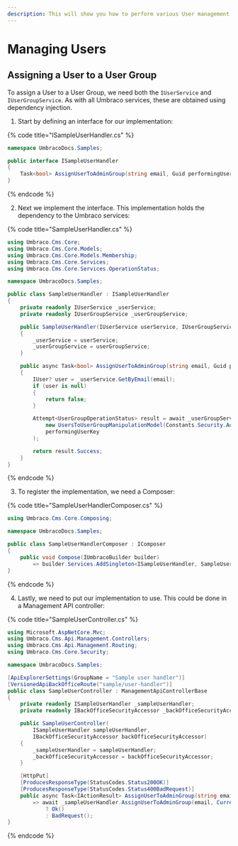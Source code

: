 ```yaml
---
description: This will show you how to perform various User management using the Umbraco service layer.
---
```


# Managing Users

## Assigning a User to a User Group

To assign a User to a User Group, we need both the `IUserService` and `IUserGroupService`. As with all Umbraco services, these are obtained using dependency injection.

1. Start by defining an interface for our implementation:

{% code title="ISampleUserHandler.cs" %}
```csharp
namespace UmbracoDocs.Samples;

public interface ISampleUserHandler
{
    Task<bool> AssignUserToAdminGroup(string email, Guid performingUserKey);
}
```
{% endcode %}

2. Next we implement the interface. This implementation holds the dependency to the Umbraco services:

{% code title="SampleUserHandler.cs" %}
```csharp
using Umbraco.Cms.Core;
using Umbraco.Cms.Core.Models;
using Umbraco.Cms.Core.Models.Membership;
using Umbraco.Cms.Core.Services;
using Umbraco.Cms.Core.Services.OperationStatus;

namespace UmbracoDocs.Samples;

public class SampleUserHandler : ISampleUserHandler
{
    private readonly IUserService _userService;
    private readonly IUserGroupService _userGroupService;

    public SampleUserHandler(IUserService userService, IUserGroupService userGroupService)
    {
        _userService = userService;
        _userGroupService = userGroupService;
    }

    public async Task<bool> AssignUserToAdminGroup(string email, Guid performingUserKey)
    {
        IUser? user = _userService.GetByEmail(email);
        if (user is null)
        {
            return false;
        }

        Attempt<UserGroupOperationStatus> result = await _userGroupService.AddUsersToUserGroupAsync(
            new UsersToUserGroupManipulationModel(Constants.Security.AdminGroupKey, [user.Key]),
            performingUserKey
        );

        return result.Success;
    }
}
```
{% endcode %}

3. To register the implementation, we need a Composer:

{% code title="SampleUserHandlerComposer.cs" %}
```csharp
using Umbraco.Cms.Core.Composing;

namespace UmbracoDocs.Samples;

public class SampleUserHandlerComposer : IComposer
{
    public void Compose(IUmbracoBuilder builder)
        => builder.Services.AddSingleton<ISampleUserHandler, SampleUserHandler>();
}
```
{% endcode %}

4. Lastly, we need to put our implementation to use. This could be done in a Management API controller:

{% code title="SampleUserController.cs" %}
```csharp
using Microsoft.AspNetCore.Mvc;
using Umbraco.Cms.Api.Management.Controllers;
using Umbraco.Cms.Api.Management.Routing;
using Umbraco.Cms.Core.Security;

namespace UmbracoDocs.Samples;

[ApiExplorerSettings(GroupName = "Sample user handler")]
[VersionedApiBackOfficeRoute("sample/user-handler")]
public class SampleUserController : ManagementApiControllerBase
{
    private readonly ISampleUserHandler _sampleUserHandler;
    private readonly IBackOfficeSecurityAccessor _backOfficeSecurityAccessor;

    public SampleUserController(
        ISampleUserHandler sampleUserHandler,
        IBackOfficeSecurityAccessor backOfficeSecurityAccessor)
    {
        _sampleUserHandler = sampleUserHandler;
        _backOfficeSecurityAccessor = backOfficeSecurityAccessor;
    }

    [HttpPut]
    [ProducesResponseType(StatusCodes.Status200OK)]
    [ProducesResponseType(StatusCodes.Status400BadRequest)]
    public async Task<IActionResult> AssignUserToAdminGroup(string email)
        => await _sampleUserHandler.AssignUserToAdminGroup(email, CurrentUserKey(_backOfficeSecurityAccessor))
            ? Ok()
            : BadRequest();
}
```
{% endcode %}
